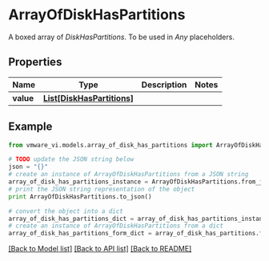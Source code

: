 # ArrayOfDiskHasPartitions

A boxed array of *DiskHasPartitions*. To be used in *Any* placeholders. 

## Properties
Name | Type | Description | Notes
------------ | ------------- | ------------- | -------------
**value** | [**List[DiskHasPartitions]**](DiskHasPartitions.md) |  | 

## Example

```python
from vmware_vi.models.array_of_disk_has_partitions import ArrayOfDiskHasPartitions

# TODO update the JSON string below
json = "{}"
# create an instance of ArrayOfDiskHasPartitions from a JSON string
array_of_disk_has_partitions_instance = ArrayOfDiskHasPartitions.from_json(json)
# print the JSON string representation of the object
print ArrayOfDiskHasPartitions.to_json()

# convert the object into a dict
array_of_disk_has_partitions_dict = array_of_disk_has_partitions_instance.to_dict()
# create an instance of ArrayOfDiskHasPartitions from a dict
array_of_disk_has_partitions_form_dict = array_of_disk_has_partitions.from_dict(array_of_disk_has_partitions_dict)
```
[[Back to Model list]](../README.md#documentation-for-models) [[Back to API list]](../README.md#documentation-for-api-endpoints) [[Back to README]](../README.md)


